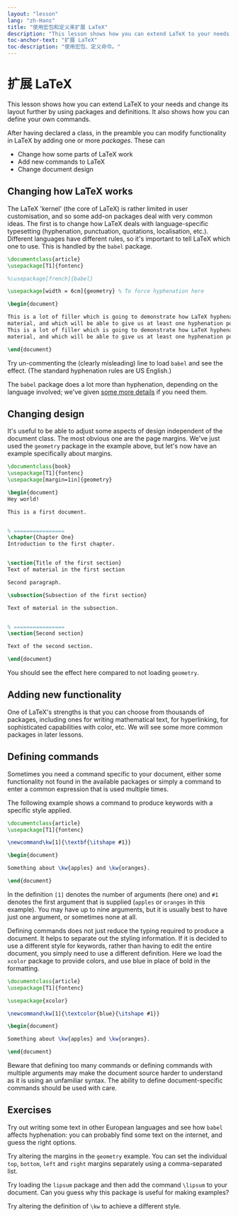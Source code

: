 ```yaml
---
layout: "lesson"
lang: "zh-Hans"
title: "使用宏包和定义来扩展 LaTeX"
description: "This lesson shows how you can extend LaTeX to your needs and change its layout further by using different packages, and shows how you can define your own commands."
toc-anchor-text: "扩展 LaTeX"
toc-description: "使用宏包、定义命令。"
---
```


# 扩展 LaTeX

<span
  class="summary">This lesson shows how you can extend LaTeX to your needs and change its layout further by using packages and definitions. It also shows how you can define your own commands.</span>

After having declared a class, in the preamble you can modify functionality in
LaTeX by adding one or more *packages*. These can

- Change how some parts of LaTeX work
- Add new commands to LaTeX
- Change document design

## Changing how LaTeX works

The LaTeX 'kernel' (the core of LaTeX) is rather limited in user customisation,
and so some add-on packages deal with very common ideas. The first is to
change how LaTeX deals with language-specific typesetting (hyphenation,
punctuation, quotations, localisation, etc.). Different languages have different
rules, so it's important to tell LaTeX which one to use. This is handled by the
`babel` package.

```latex
\documentclass{article}
\usepackage[T1]{fontenc}

%\usepackage[french]{babel}

\usepackage[width = 6cm]{geometry} % To force hyphenation here

\begin{document}

This is a lot of filler which is going to demonstrate how LaTeX hyphenates
material, and which will be able to give us at least one hyphenation point.
This is a lot of filler which is going to demonstrate how LaTeX hyphenates
material, and which will be able to give us at least one hyphenation point.

\end{document}
```

Try un-commenting the (clearly misleading) line to load `babel` and see the
effect. (The standard hyphenation rules are US English.)

The `babel` package does a lot more than hyphenation, depending on the language
involved; we've given [some more details](more-06) if you need them.

## Changing design

It's useful to be able to adjust some aspects of design independent of the
document class. The most obvious one are the page margins. We've just used
the `geometry` package in the example above, but let's now have an example
specifically about margins.

```latex
\documentclass{book}
\usepackage[T1]{fontenc}
\usepackage[margin=1in]{geometry}

\begin{document}
Hey world!

This is a first document.


% ================
\chapter{Chapter One}
Introduction to the first chapter.


\section{Title of the first section}
Text of material in the first section

Second paragraph.

\subsection{Subsection of the first section}

Text of material in the subsection.


% ================
\section{Second section}

Text of the second section.

\end{document}
```

You should see the effect here compared to not loading `geometry`.

## Adding new functionality

One of LaTeX's strengths is that you can choose from thousands of packages,
including ones for writing mathematical text, for hyperlinking, for
sophisticated capabilities with color, etc. We will see some more common
packages in later lessons.

## Defining commands

Sometimes you need a command specific to your document, either some
functionality not found in the available packages or simply a command
to enter a common expression that is used multiple times.

The following example shows a command to produce keywords with a
specific style applied.

```latex
\documentclass{article}
\usepackage[T1]{fontenc}

\newcommand\kw[1]{\textbf{\itshape #1}}

\begin{document}

Something about \kw{apples} and \kw{oranges}.

\end{document}
```

In the definition `[1]` denotes the number of arguments (here one)
and `#1` denotes the first argument that is supplied
(`apples` or `oranges` in this example). You may have up to nine
arguments, but it is usually best to have just one argument, or
sometimes none at all.

Defining commands does not just reduce the typing required to produce
a document. It helps to separate out the styling information. If it is
decided to use a different style for keywords, rather than having to
edit the entire document, you simply need to use a different
definition. Here we load the `xcolor` package to provide colors, and
use blue in place of bold in the formatting.

```latex
\documentclass{article}
\usepackage[T1]{fontenc}

\usepackage{xcolor}

\newcommand\kw[1]{\textcolor{blue}{\itshape #1}}

\begin{document}

Something about \kw{apples} and \kw{oranges}.

\end{document}
```

Beware that defining too many commands or defining commands with
multiple arguments may make the document source harder  to understand
as it is using an unfamiliar syntax. The ability to define
document-specific commands should be used with care.

## Exercises

Try out writing some text in other European languages and see how `babel`
affects hyphenation: you can probably find some text on the internet, and guess
the right options.

Try altering the margins in the `geometry` example. You can set the individual
`top`, `bottom`, `left` and `right` margins separately using a comma-separated
list.

Try loading the `lipsum` package and then add the command `\lipsum` to your
document. Can you guess why this package is useful for making examples?

Try altering the definition of `\kw` to achieve a different style.
